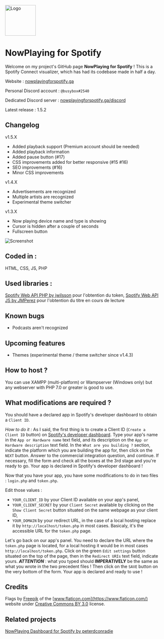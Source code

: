 <img src="https://github.com/busybox11/NowPlaying-for-Spotify/blob/master/favicon.png?" alt="Logo" width="100px" height="100px">

# NowPlaying for Spotify

Welcome on my project's GitHub page **NowPlaying for Spotify** !
This is a Spotify Connect visualizer, which has had its codebase made in half a day.

Website : [nowplayingforspotify.ga](https://nowplayingforspotify.ga)

Personal Discord account : `@busybox#2540`

Dedicated Discord server : [nowplayingforspotify.ga/discord](https://nowplayingforspotify.ga/discord)

Latest release : 1.5.2

## **Changelog**

v1.5.X
- Added playback support (Premium account should be needed)
- Added playback information
- Added pause button (#17)
- CSS improvements added for better responsive (#15 #16)
- SEO improvements (#16)
- Minor CSS improvements

v1.4.X
- Advertisements are recognized
- Multiple artists are recognized
- Experimental theme switcher

v1.3.X
- Now playing device name and type is showing
- Cursor is hidden after a couple of seconds
- Fullscreen button

![Screenshot](https://github.com/busybox11/NowPlaying-for-Spotify/blob/master/Screenshot.png?)

## **Coded in :**

HTML, CSS, JS, PHP

## **Used libraries :**

[Spotify Web API PHP by jwilsson](https://github.com/jwilsson/spotify-web-api-php) pour l'obtention du token,
[Spotify Web API JS by JMPerez](https://github.com/jmperez/spotify-web-api-js) pour l'obtention du titre en cours de lecture

## **Known bugs**

- Podcasts aren't recognized

## **Upcoming features**

- Themes (experimental theme / theme switcher since v1.4.3)

## **How to host ?**

You can use XAMPP (multi-platform) or Wampserver (Windows only) but any webserver with PHP 7.0 or greater is good to use.

## **What modifications are required ?**

You should have a declared app in Spotify's developer dashboard to obtain a `Client ID`.

*How to do it :*
As I said, the first thing is to create a Client ID (`Create a Client ID` button) on [Spotify's developer dashboard](https://developer.spotify.com/dashboard/applications).
Type your app's name in the `App or Hardware name` text field, and its description on the `App or Hardware description` text field. In the `What are you building ?` section, indicate the platform which you are building the app for, then click on the `NEXT` button. Answer to the commercial integration question, and continue. If necessary, fill the form and check all the boxes at the 3rd stage and you're ready to go. Your app is declared in Spotify's developer dashboard !

Now that you have your app, you have some modifications to do in two files : `login.php` and `token.php`.

Edit those values :

- `YOUR_CLIENT_ID` by your Client ID available on your app's panel,
- `YOUR_CLIENT_SECRET` by your `Client Secret` available by clicking on the `Show Client Secret` button situated on the same webpage as your client ID,
- `YOUR_DOMAIN` by your redirect URL, in the case of a local hosting replace it by `http://localhost/token.php` in most cases. Basicaly, it's the accessible URL for the `token.php` page.

Let's go back on our app's panel. You need to declare the URL where the `token.php` page is located, for a local hosting it would be in most cases `http://localhost/token.php`. Click on the green `Edit settings` button situated on the top of the page, then in the `Redirect URIs` text field, indicate yours. ***ATTENTION*** : what you typed should **IMPERATIVELY** be the same as what you wrote in the two precedent files ! Then click on the `SAVE` button on the very bottom of the form. Your app is declared and ready to use !

## **Credits**

Flags by [Freepik](https://www.freepik.com/) of the [www.flaticon.com](https://www.flaticon.com/) website under [Creative Commons BY 3.0](http://creativecommons.org/licenses/by/3.0/) license.

## **Related projects**
[NowPlaying Dashboard for Spotify by peterdconradie](https://github.com/peterdconradie/Now-Playing-Dashboard-for-Spotify)
